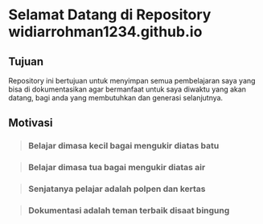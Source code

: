 # Selamat Datang di Repository widiarrohman1234.github.io
## Tujuan
Repository ini bertujuan untuk menyimpan semua pembelajaran saya yang bisa di dokumentasikan agar bermanfaat untuk saya diwaktu yang akan datang, bagi anda yang membutuhkan dan generasi selanjutnya.

## Motivasi
> ### Belajar dimasa kecil bagai mengukir diatas batu

> ### Belajar dimasa tua bagai mengukir diatas air

> ### Senjatanya pelajar adalah polpen dan kertas

> ### Dokumentasi adalah teman terbaik disaat bingung
